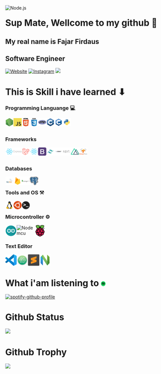 <img align="left" alt="Node.js" width="256px" top="30px" src="https://media.giphy.com/media/l3q2BAs9N0IItUKA0/giphy.gif" />

# Sup Mate, Wellcome to my github  👋 
## My real name is Fajar Firdaus 
## Software Engineer

[![Website](https://img.shields.io/badge/Website-FajarTheGGman-black?style=for-the-badge&logo=vercel)](https://fajarfirdaus.com) [![Instagram](https://img.shields.io/badge/Instagram-fajar.tech-white?style=for-the-badge&logo=instagram)](https://instagram.com/fajar.firds) ![](https://komarev.com/ghpvc/?username=FajarTheGGman&style=for-the-badge)


# This is Skill i have learned ⬇

### Programming Languange 💻
<img align="left" alt="Node.js" width="26px" src="https://raw.githubusercontent.com/github/explore/80688e429a7d4ef2fca1e82350fe8e3517d3494d/topics/nodejs/nodejs.png" />
<img align="left" alt="JavaScript" width="26px" src="https://raw.githubusercontent.com/github/explore/80688e429a7d4ef2fca1e82350fe8e3517d3494d/topics/javascript/javascript.png" />
<img align="left" alt="HTML5" width="26px" src="https://raw.githubusercontent.com/github/explore/80688e429a7d4ef2fca1e82350fe8e3517d3494d/topics/html/html.png" />
<img align="left" alt="CSS3" width="26px" src="https://raw.githubusercontent.com/github/explore/80688e429a7d4ef2fca1e82350fe8e3517d3494d/topics/css/css.png" />
<img align="left" alt="Php" width="26px" src="https://raw.githubusercontent.com/github/explore/master/topics/php/php.png" />
<img align="left" alt="C++" width="26px" src="https://raw.githubusercontent.com/github/explore/master/topics/cpp/cpp.png" />
<img align="left" alt="C" width="26px" src="https://raw.githubusercontent.com/github/explore/master/topics/c/c.png" />
<img align="left" alt="C" width="26px" src="https://raw.githubusercontent.com/github/explore/master/topics/python/python.png" />

<br>
<br>

### Frameworks
<img align="left" alt="React" width="26px" src="https://raw.githubusercontent.com/github/explore/80688e429a7d4ef2fca1e82350fe8e3517d3494d/topics/react/react.png" />
<img align="left" alt="Express JS" width="26px" src="https://raw.githubusercontent.com/github/explore/main/topics/express/express.png" />
<img align="left" alt="Laravel" width="26px" src="https://raw.githubusercontent.com/github/explore/main/topics/laravel/laravel.png" />
<img align="left" alt="React Native" width="26px" src="https://raw.githubusercontent.com/github/explore/main/topics/react-native/react-native.png" />
<img align="left" alt="Bootstrap" width="26px" src="https://raw.githubusercontent.com/github/explore/main/topics/bootstrap/bootstrap.png" />
<img align="left" alt="Tailwindcss" width="26px" src="https://raw.githubusercontent.com/github/explore/main/topics/tailwind/tailwind.png" />
<img align="left" alt="Jquery" width="26px" src="https://raw.githubusercontent.com/github/explore/main/topics/jquery/jquery.png" />
<img align="left" alt="NextJS" width="26px" src="https://raw.githubusercontent.com/github/explore/main/topics/nextjs/nextjs.png" />
<img align="left" alt="NuxtJS" width="26px" src="https://raw.githubusercontent.com/github/explore/main/topics/nuxt/nuxt.png" />
<img align="left" alt="Tensorflow" width="26px" src="https://github.com/github/explore/blob/main/topics/tensorflow/tensorflow.png?raw=true" />

<br>
<br>

### Databases

<img align="left" alt="MySQL" width="26px" src="https://raw.githubusercontent.com/github/explore/80688e429a7d4ef2fca1e82350fe8e3517d3494d/topics/mysql/mysql.png" />
<img align="left" alt="Firebase" width="26px" src="https://raw.githubusercontent.com/github/explore/master/topics/firebase/firebase.png" />
<img align="left" alt="MongoDB" width="26px" src="https://raw.githubusercontent.com/github/explore/master/topics/mongodb/mongodb.png" />
<img align="left" alt="PostgreSQL" width="26px" src="https://raw.githubusercontent.com/github/explore/main/topics/postgresql/postgresql.png" />

<br>

### Tools and OS ⚒

<img align="left" alt="Linux" width="26px" src="https://raw.githubusercontent.com/github/explore/master/topics/linux/linux.png" />
<img align="left" alt="ubuntu" width="26px" src="https://raw.githubusercontent.com/github/explore/master/topics/ubuntu/ubuntu.png" />
<img align="left" alt="terminal" width="26px" src="https://raw.githubusercontent.com/github/explore/master/topics/terminal/terminal.png" />

<br>

### Microcontroller ⚙
<img align="left" alt="Arduino" width="36px" src="https://raw.githubusercontent.com/github/explore/master/topics/arduino/arduino.png" />
<img align="left" alt="Nodemcu" width="56px" src="https://harleygn.net/images/esp8266_nodemcu.png" />
<img align="left" alt="Raspberry PI" width="36px" src="https://raw.githubusercontent.com/github/explore/main/topics/raspberry-pi/raspberry-pi.png" />


<br>
<br>

### Text Editor 
<img align="left" alt="Vscode" width="36px" src="https://raw.githubusercontent.com/github/explore/main/topics/visual-studio-code/visual-studio-code.png" />
<img align="left" alt="Atom" width="36px" src="https://raw.githubusercontent.com/github/explore/main/topics/atom/atom.png" />
<img align="left" alt="Sumblime Text" width="36px" src="https://raw.githubusercontent.com/github/explore/main/topics/sublime-text/sublime-text.png" />
<img align="left" alt="Neovim" width="36px" src="https://github.com/github/explore/blob/main/topics/neovim/neovim.png?raw=true" />

<br>
<br>

# What i'am listening to <img src="https://github.com/github/explore/blob/main/topics/spotify/spotify.png?raw=true" width="3%" />

[![spotify-github-profile](https://spotify-github-profile.kittinanx.com/api/view?uid=hjn5rpwib3744xmkulex0vw4v&cover_image=true&theme=novatorem&show_offline=false&background_color=121212&interchange=false&bar_color=00ff00&bar_color_cover=false)](https://spotify-github-profile.kittinanx.com/api/view?uid=hjn5rpwib3744xmkulex0vw4v&redirect=true)

# Github Status

![](https://github-readme-stats.vercel.app/api?username=FajarTheGGman&theme=highcontrast&show_icons=true)

# Github Trophy

![](https://github-profile-trophy.vercel.app/?username=FajarTheGGman&theme=dracula)
